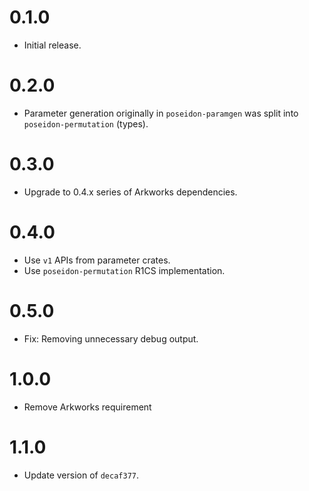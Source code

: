 # 0.1.0

* Initial release.

# 0.2.0

* Parameter generation originally in `poseidon-paramgen` was split into
`poseidon-permutation` (types).

# 0.3.0

* Upgrade to 0.4.x series of Arkworks dependencies.

# 0.4.0

* Use `v1` APIs from parameter crates.
* Use `poseidon-permutation` R1CS implementation.

# 0.5.0

* Fix: Removing unnecessary debug output.

# 1.0.0

* Remove Arkworks requirement

# 1.1.0

* Update version of `decaf377`.
